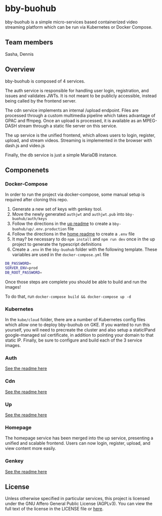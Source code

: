 # bby-buohub

bby-buohub is a simple micro-services based containerized video streaming platform which can be run via Kubernetes or Docker Compose.

## Team members

Sasha, Dennis

## Overview

bby-buohub is composed of 4 services.

The auth service is responsible for handling user login, registration, and
issues and validates JWTs. It is not meant to be publicly accessible, instead
being called by the frontend server.

The cdn service implements an internal /upload endpoint. Files are processed
through a custom multimedia pipeline which takes advantage of GPAC and ffmpeg.
Once an upload is processed, it is available as an MPEG-DASH stream through
a static file server on this service.

The up service is the unified frontend, which allows users to login, register,
upload, and stream videos. Streaming is implemented in the browser with dash.js and video.js

Finally, the db service is just a simple MariaDB instance.

## Componenets

### Docker-Compose

In order to run the project via docker-compose, some manual setup is required after cloning this repo.

1. Generate a new set of keys with genkey tool.
2. Move the newly generated `authjwt` and `authjwt.pub` into `bby-buohub/auth/keys`
3. Follow the directions in the [up readme](./up/README.md) to create a `bby-buohub/up/.env.production` file
4. Follow the directions in the [home readme](./homepage/README.md) to create a `.env` file
5. It may? be necessary to do `npm install` and `npm run dev` once in the up project to generate the typescript definitions
6. Create a `.env` in the `bby-buohub` folder with the following template. These variables are used in the `docker-compose.yml` file

```bash
DB_PASSWORD=
SERVER_ENV=prod
DB_ROOT_PASSWORD=
```

Once those steps are complete you should be able to build and run the images!

To do that, run `docker-compose build && docker-compose up -d`

### Kubernetes

In the `kube/cloud` folder, there are a number of Kubernetes config files
which allow one to deploy bby-buohub on GKE. If you wanted to run this
yourself, you will need to precreate the cluster and also setup a
staticIPand google-managed ssl certificate, in addition to pointing your
domain to that static IP. Finally, be sure to configure and build each of
the 3 service images.

### Auth

[See the readme here](./auth/README.md)

### Cdn

[See the readme here](./cdn/README.md)

### Up

[See the readme here](./up/README.md)

### Homepage

The homepage service has been merged into the up service,
presenting a unified and scalable frontend. Users can now login,
register, upload, and view content more easily.

### Genkey

[See the readme here](./genkey/README.md)

## License

Unless otherwise specified in particular services, this project is licensed under the GNU Affero General Public License (AGPLv3). You can view the full text of the license in the LICENSE file or [here](https://www.gnu.org/licenses/agpl-3.0.txt).